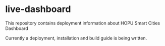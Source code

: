 # live-dashboard
This repository contains deployment information about HOPU Smart Cities Dashboard

Currently a deployment, installation and build guide is being written. 
